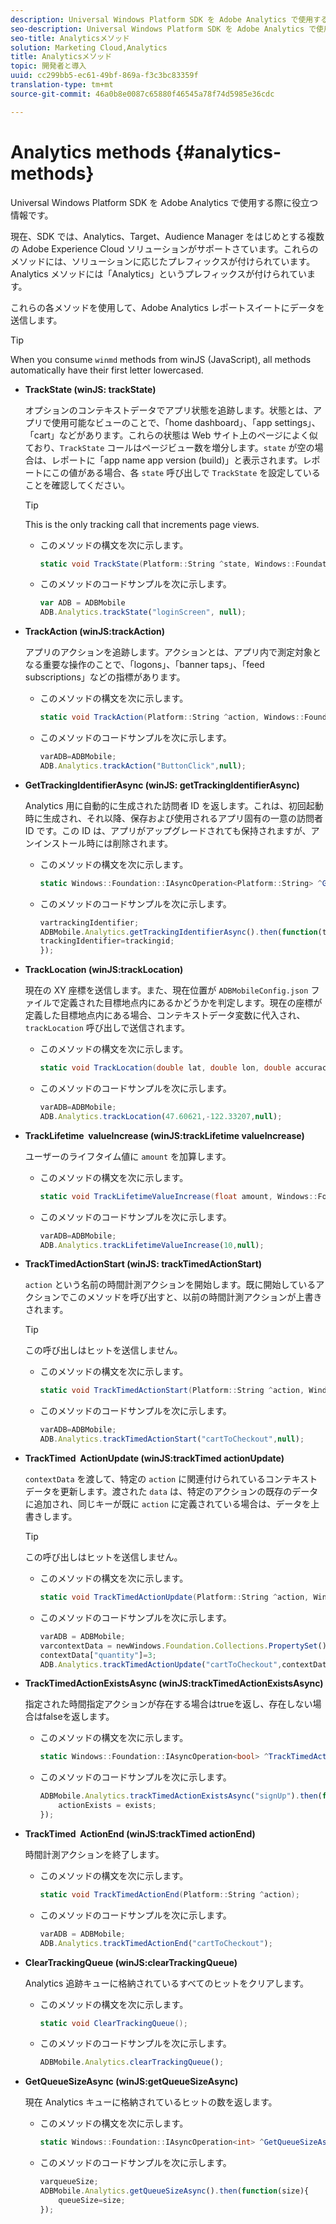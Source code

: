 ```yaml
---
description: Universal Windows Platform SDK を Adobe Analytics で使用する際に役立つ情報です。
seo-description: Universal Windows Platform SDK を Adobe Analytics で使用する際に役立つ情報です。
seo-title: Analyticsメソッド
solution: Marketing Cloud,Analytics
title: Analyticsメソッド
topic: 開発者と導入
uuid: cc299bb5-ec61-49bf-869a-f3c3bc83359f
translation-type: tm+mt
source-git-commit: 46a0b8e0087c65880f46545a78f74d5985e36cdc

---
```



# Analytics methods {#analytics-methods}

Universal Windows Platform SDK を Adobe Analytics で使用する際に役立つ情報です。

現在、SDK では、Analytics、Target、Audience Manager をはじめとする複数の Adobe Experience Cloud ソリューションがサポートさています。これらのメソッドには、ソリューションに応じたプレフィックスが付けられています。Analytics メソッドには「Analytics」というプレフィックスが付けられています。

これらの各メソッドを使用して、Adobe Analytics レポートスイートにデータを送信します。

>[!TIP]
>
>When you consume `winmd` methods from winJS (JavaScript), all methods automatically have their first letter lowercased.

* **TrackState (winJS: trackState)**

   オプションのコンテキストデータでアプリ状態を追跡します。状態とは、アプリで使用可能なビューのことで、「home dashboard」、「app settings」、「cart」などがあります。これらの状態は Web サイト上のページによく似ており、`TrackState` コールはページビュー数を増分します。`state` が空の場合は、レポートに「app name app version (build)」と表示されます。レポートにこの値がある場合、各 `state` 呼び出しで `TrackState` を設定していることを確認してください。

   >[!TIP]
   >
   >This is the only tracking call that increments page views.

   * このメソッドの構文を次に示します。

      ```csharp
      static void TrackState(Platform::String ^state, Windows::Foundation::Collections::IMap<Platform::String^, Platform::Object> ^contextData); 
      ```

   * このメソッドのコードサンプルを次に示します。

      ```js
      var ADB = ADBMobile
      ADB.Analytics.trackState("loginScreen", null);
      ```

* **TrackAction (winJS:trackAction)**

   アプリのアクションを追跡します。アクションとは、アプリ内で測定対象となる重要な操作のことで、「logons」、「banner taps」、「feed subscriptions」などの指標があります。

   * このメソッドの構文を次に示します。

      ```csharp
      static void TrackAction(Platform::String ^action, Windows::Foundation::Collections::IMap<Platform::String^, Platform::Object> ^contextData); 
      ```

   * このメソッドのコードサンプルを次に示します。

      ```js
      varADB=ADBMobile; 
      ADB.Analytics.trackAction("ButtonClick",null); 
      ```

* **GetTrackingIdentifierAsync (winJS: getTrackingIdentifierAsync)**

   Analytics 用に自動的に生成された訪問者 ID を返します。これは、初回起動時に生成され、それ以降、保存および使用されるアプリ固有の一意の訪問者 ID です。この ID は、アプリがアップグレードされても保持されますが、アンインストール時には削除されます。

   * このメソッドの構文を次に示します。

      ```csharp
      static Windows::Foundation::IAsyncOperation<Platform::String> ^GetTrackingIdentifierAsync(); 
      ```

   * このメソッドのコードサンプルを次に示します。

      ```js
      vartrackingIdentifier; 
      ADBMobile.Analytics.getTrackingIdentifierAsync().then(function(trackingid){
      trackingIdentifier=trackingid;
      });
      ```

* **TrackLocation (winJS:trackLocation)**

   現在の XY 座標を送信します。また、現在位置が `ADBMobileConfig.json` ファイルで定義された目標地点内にあるかどうかを判定します。現在の座標が定義した目標地点内にある場合、コンテキストデータ変数に代入され、`trackLocation` 呼び出しで送信されます。

   * このメソッドの構文を次に示します。

      ```csharp
      static void TrackLocation(double lat, double lon, double accuracy, Windows::Foundation::Collections::IMap<Platform::String^, Platform::Object> ^contextData);
      ```

   * このメソッドのコードサンプルを次に示します。

      ```js
      varADB=ADBMobile; 
      ADB.Analytics.trackLocation(47.60621,-122.33207,null);
      ```

* **TrackLifetime &#x200B; valueIncrease (winJS:trackLifetime &#x200B; valueIncrease)**

   ユーザーのライフタイム値に `amount` を加算します。

   * このメソッドの構文を次に示します。

      ```csharp
      static void TrackLifetimeValueIncrease(float amount, Windows::Foundation::Collections::IMap<Platform::String^, Platform::Object> ^contextData); 
      ```

   * このメソッドのコードサンプルを次に示します。

      ```js
      varADB=ADBMobile;
      ADB.Analytics.trackLifetimeValueIncrease(10,null);
      ```

* **TrackTimed&#x200B;ActionStart (winJS: trackTimed&#x200B;ActionStart)**

   `action` という名前の時間計測アクションを開始します。既に開始しているアクションでこのメソッドを呼び出すと、以前の時間計測アクションが上書きされます。

   >[!TIP]
   >
   >この呼び出しはヒットを送信しません。

   * このメソッドの構文を次に示します。

      ```csharp
      static void TrackTimedActionStart(Platform::String ^action, Windows::Foundation::Collections::IMap<Platform::String^, Platform::Object^> ^contextData); 
      ```

   * このメソッドのコードサンプルを次に示します。

      ```js
      varADB=ADBMobile;
      ADB.Analytics.trackTimedActionStart("cartToCheckout",null); 
      ```

* **TrackTimed &#x200B; ActionUpdate (winJS:trackTimed &#x200B; actionUpdate)**

   `contextData` を渡して、特定の `action` に関連付けられているコンテキストデータを更新します。渡された `data` は、特定のアクションの既存のデータに追加され、同じキーが既に `action` に定義されている場合は、データを上書きします。

   >[!TIP]
   >
   >この呼び出しはヒットを送信しません。

   * このメソッドの構文を次に示します。

      ```csharp
      static void TrackTimedActionUpdate(Platform::String ^action, Windows::Foundation::Collections::IMap<Platform::String^, Platform::Object> ^contextData); 
      ```

   * このメソッドのコードサンプルを次に示します。

      ```js
      varADB = ADBMobile;
      varcontextData = newWindows.Foundation.Collections.PropertySet();
      contextData["quantity"]=3; 
      ADB.Analytics.trackTimedActionUpdate("cartToCheckout",contextData);
      ```

* **TrackTimedActionExistsAsync (winJS:trackTimedActionExistsAsync)**

   指定された時間指定アクションが存在する場合はtrueを返し、存在しない場合はfalseを返します。

   * このメソッドの構文を次に示します。

      ```csharp
      static Windows::Foundation::IAsyncOperation<bool> ^TrackTimedActionExistsAsync(Platform::String ^action); 
      ```

   * このメソッドのコードサンプルを次に示します。

      ```js
      ADBMobile.Analytics.trackTimedActionExistsAsync("signUp").then(function(exists){ 
          actionExists = exists; 
      });
      ```

* **TrackTimed &#x200B; ActionEnd (winJS:trackTimed &#x200B; actionEnd)**

   時間計測アクションを終了します。

   * このメソッドの構文を次に示します。

      ```csharp
      static void TrackTimedActionEnd(Platform::String ^action);
      ```

   * このメソッドのコードサンプルを次に示します。

      ```js
      varADB = ADBMobile; 
      ADB.Analytics.trackTimedActionEnd("cartToCheckout"); 
      ```

* **ClearTrackingQueue (winJS:clearTrackingQueue)**

   Analytics 追跡キューに格納されているすべてのヒットをクリアします。

   * このメソッドの構文を次に示します。

      ```csharp
      static void ClearTrackingQueue();
      ```

   * このメソッドのコードサンプルを次に示します。

      ```js
      ADBMobile.Analytics.clearTrackingQueue();
      ```

* **GetQueueSizeAsync (winJS:getQueueSizeAsync)**

   現在 Analytics キューに格納されているヒットの数を返します。

   * このメソッドの構文を次に示します。

      ```csharp
      static Windows::Foundation::IAsyncOperation<int> ^GetQueueSizeAsync();
      ```

   * このメソッドのコードサンプルを次に示します。

      ```js
      varqueueSize;
      ADBMobile.Analytics.getQueueSizeAsync().then(function(size){ 
          queueSize=size;
      });
      ```

